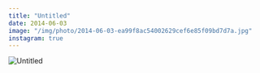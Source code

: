```yaml
---
title: "Untitled"
date: 2014-06-03
image: "/img/photo/2014-06-03-ea99f8ac54002629cef6e85f09bd7d7a.jpg"
instagram: true
---
```


![Untitled](/img/photo/2014-06-03-ea99f8ac54002629cef6e85f09bd7d7a.jpg)
